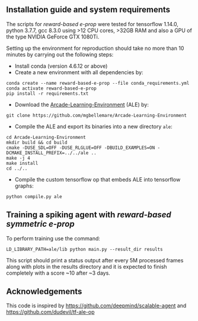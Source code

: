## Installation guide and system requirements
The scripts for <i>reward-based e-prop</i> were tested for tensorflow 1.14.0, python 3.7.7, gcc 8.3.0 using >12 CPU cores, >32GB RAM and also a GPU of the type NVIDIA GeForce GTX 1080Ti.

Setting up the environment for reproduction should take no more than 10 minutes by carrying out the following steps:

- Install conda (version 4.6.12 or above)
- Create a new environment with all dependencies by:
```
conda create --name reward-based-e-prop --file conda_requirements.yml
conda activate reward-based-e-prop
pip install -r requirements.txt
```
- Download the [Arcade-Learning-Environment](https://github.com/mgbellemare/Arcade-Learning-Environment) (ALE) by:
```
git clone https://github.com/mgbellemare/Arcade-Learning-Environment
```
- Compile the ALE and export its binaries into a new directory `ale`:
```
cd Arcade-Learning-Environment
mkdir build && cd build
cmake -DUSE_SDL=OFF -DUSE_RLGLUE=OFF -DBUILD_EXAMPLES=ON -DCMAKE_INSTALL_PREFIX=../../ale ..
make -j 4
make install
cd ../..
```
- Compile the custom tensorflow op that embeds ALE into tensorflow graphs: 
```
python compile.py ale
```

## Training a spiking agent with <i>reward-based symmetric e-prop</i>
To perform training use the command:
```
LD_LIBRARY_PATH=ale/lib python main.py --result_dir results
```
This script should print a status output after every 5M processed frames along with plots in the results directory and it is expected to finish completely with a score ~10 after ~3 days.

## Acknowledgements

This code is inspired by https://github.com/deepmind/scalable-agent and https://github.com/dudevil/tf-ale-op
